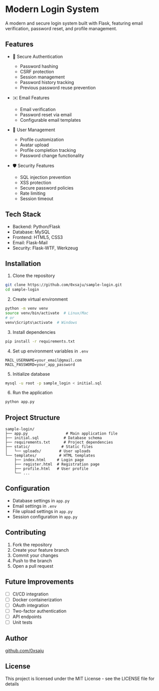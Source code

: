 # Modern Login System

A modern and secure login system built with Flask, featuring email verification, password reset, and profile management.

## Features

- 🔐 Secure Authentication
  - Password hashing
  - CSRF protection
  - Session management
  - Password history tracking
  - Previous password reuse prevention

- ✉️ Email Features
  - Email verification
  - Password reset via email
  - Configurable email templates

- 👤 User Management
  - Profile customization
  - Avatar upload
  - Profile completion tracking
  - Password change functionality

- 🛡️ Security Features
  - SQL injection prevention
  - XSS protection
  - Secure password policies
  - Rate limiting
  - Session timeout

## Tech Stack

- Backend: Python/Flask
- Database: MySQL
- Frontend: HTML5, CSS3
- Email: Flask-Mail
- Security: Flask-WTF, Werkzeug

## Installation

1. Clone the repository
```bash
git clone https://github.com/0xsaju/sample-login.git
cd sample-login
```

2. Create virtual environment
```bash
python -m venv venv
source venv/bin/activate  # Linux/Mac
# or
venv\Scripts\activate  # Windows
```

3. Install dependencies
```bash
pip install -r requirements.txt
```

4. Set up environment variables in `.env`
```env
MAIL_USERNAME=your_email@gmail.com
MAIL_PASSWORD=your_app_password
```

5. Initialize database
```bash
mysql -u root -p sample_login < initial.sql
```

6. Run the application
```bash
python app.py
```

## Project Structure

```
sample-login/
├── app.py                 # Main application file
├── initial.sql           # Database schema
├── requirements.txt      # Project dependencies
├── static/              # Static files
│   └── uploads/        # User uploads
└── templates/          # HTML templates
    ├── index.html     # Login page
    ├── register.html  # Registration page
    ├── profile.html   # User profile
    └── ...
```

## Configuration

- Database settings in `app.py`
- Email settings in `.env`
- File upload settings in `app.py`
- Session configuration in `app.py`

## Contributing

1. Fork the repository
2. Create your feature branch
3. Commit your changes
4. Push to the branch
5. Open a pull request

## Future Improvements

- [ ] CI/CD integration
- [ ] Docker containerization
- [ ] OAuth integration
- [ ] Two-factor authentication
- [ ] API endpoints
- [ ] Unit tests

## Author

[github.com/0xsaju](https://github.com/0xsaju)

## License

This project is licensed under the MIT License - see the LICENSE file for details
